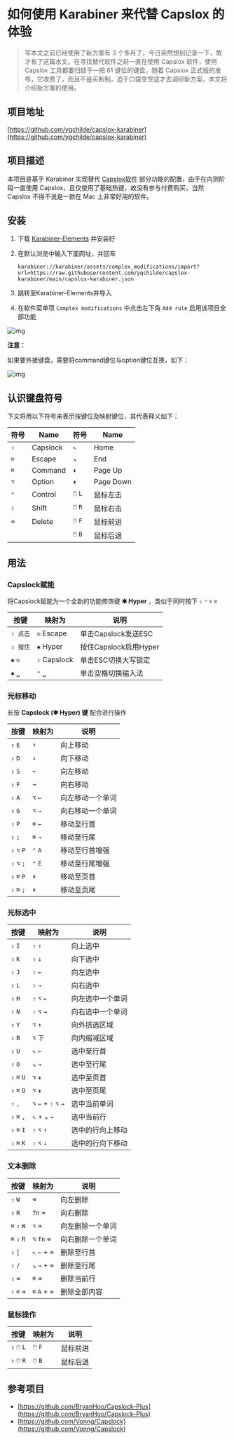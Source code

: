 # 如何使用 Karabiner 来代替 Capslox 的体验


<!--more-->

> 写本文之前已经使用了新方案有 3 个多月了，今日突然想到记录一下，故才有了这篇水文。在寻找替代软件之前一直在使用 Capslox 软件，使用 Capslox 工具都要归结于一把 61 键位的键盘，随着 Capslox 正式版的发布，它收费了，而且不是买断制，迫于口袋空空这才去调研新方案，本文将介绍新方案的使用。

## 项目地址

[https://github.com/yqchilde/capslox-karabiner](https://github.com/yqchilde/capslox-karabiner)

## 项目描述

本项目是基于 Karabiner 实现替代 [Capslox软件](https://capslox.com) 部分功能的配置，由于在内测阶段一直使用 Capslox，且仅使用了基础热键，故没有参与付费购买，当然 Capslox 不得不说是一款在 Mac 上非常好用的软件。

## 安装

1. 下载 [Karabiner-Elements](https://karabiner-elements.pqrs.org/) 并安装好

2. 在默认浏览中输入下面网址，并回车

   ```shell
   karabiner://karabiner/assets/complex_modifications/import?url=https://raw.githubusercontent.com/yqchilde/capslox-karabiner/main/capslox-karabiner.json
   ```

3. 跳转至Karabiner-Elements并导入

4. 在软件菜单项 `Complex modifications` 中点击左下角 `Add rule` 启用该项目全部功能

![img](https://pic.yqqy.top/blog/202112231454280.jpg?imageMogr2 "效果图1")

**注意：**

如果要外接键盘，需要将command键位与option键位互换，如下：

![img](https://pic.yqqy.top/blog/202112231505410.jpg "效果图2")

## 认识键盘符号

下文将用以下符号来表示按键位及映射键位，其代表释义如下：

| 符号 | Name     | 符号    | Name      |
| ---- | -------- | ------- | --------- |
| `⇪`  | Capslock | `↖`     | Home      |
| `⎋`  | Escape   | `↘`     | End       |
| `⌘`  | Command  | `⇞`     | Page Up   |
| `⌥`  | Option   | `⇟`     | Page Down |
| `⌃`  | Control  | `🖱️` `L` | 鼠标左击  |
| `⇧`  | Shift    | `🖱️` `R` | 鼠标右击  |
| `⌫`  | Delete   | `🖱️` `F` | 鼠标前进  |
|      |          | `🖱️` `B` | 鼠标后退  |

## 用法

### Capslock赋能

将Capslock赋能为一个全新的功能修饰键 **✱ Hyper** ，类似于同时按下 `⇧` `⌃` `⌥` `⌘`

| 按键     | 映射为       | 说明                  |
| -------- | ------------ | --------------------- |
| `⇪ 点击` | `⎋` Escape   | 单击Capslock发送ESC   |
| `⇪ 按住` | `✱` Hyper    | 按住Capslock启用Hyper |
| `✱` `⎋`  | `⇪` Capslock | 单击ESC切换大写锁定   |
| `✱` `␣`  | `⌃` `␣`      | 单击空格切换输入法    |

### 光标移动

长按 **Capslock (✱ Hyper) 键** 配合进行操作

| 按键        | 映射为  | 说明             |
| ----------- | ------- | ---------------- |
| `⇪` `E`     | `↑`     | 向上移动         |
| `⇪` `D`     | `↓`     | 向下移动         |
| `⇪` `S`     | `←`     | 向左移动         |
| `⇪` `F`     | `→`     | 向右移动         |
| `⇪` `A`     | `⌥` `←` | 向左移动一个单词 |
| `⇪` `G`     | `⌥` `→` | 向右移动一个单词 |
| `⇪` `P`     | `⌘` `←` | 移动至行首       |
| `⇪` `;`     | `⌘` `→` | 移动至行尾       |
| `⇪` `⌥` `P` | `⌃` `A` | 移动至行首增强   |
| `⇪` `⌥` `;` | `⌃` `E` | 移动至行尾增强   |
| `⇪` `⌘` `P` | `⇞`     | 移动至页首       |
| `⇪` `⌘` `;` | `⇟`     | 移动至页尾       |

### 光标选中

| 按键        | 映射为                  | 说明             |
| ----------- | ----------------------- | ---------------- |
| `⇪` `I`     | `⇧` `↑`                 | 向上选中         |
| `⇪` `K`     | `⇧` `↓`                 | 向下选中         |
| `⇪` `J`     | `⇧` `←`                 | 向左选中         |
| `⇪` `L`     | `⇧` `→`                 | 向右选中         |
| `⇪` `H`     | `⇧` `⌥` `←`             | 向左选中一个单词 |
| `⇪` `N`     | `⇧` `⌥` `→`             | 向右选中一个单词 |
| `⇪` `Y`     | `⌥` `↑`                 | 向外括选区域     |
| `⇪` `B`     | `⌥` `下`                | 向内缩减区域     |
| `⇪` `U`     | `↖` `←`                 | 选中至行首       |
| `⇪` `O`     | `↘` `→`                 | 选中至行尾       |
| `⇪` `⌘` `U` | `⌥` `⇞`                 | 选中至页首       |
| `⇪` `⌘` `O` | `⌥` `⇟`                 | 选中至页尾       |
| `⇪` `,`     | `⌥` `←`  +  `⇧` `⌥` `→` | 选中当前单词     |
| `⇪` `⌘` `,` | `↖`  +  `↘` `→`         | 选中当前行       |
| `⇪` `⌘` `I` | `⇧` `⌥` `↑`             | 选中的行向上移动 |
| `⇪` `⌘` `K` | `⇧` `⌥` `↓`             | 选中的行向下移动 |

### 文本删除

| 按键        | 映射为          | 说明             |
| ----------- | --------------- | ---------------- |
| `⇪` `W`     | `⌫`             | 向左删除         |
| `⇪` `R`     | `fn` `⌫`        | 向右删除         |
| `⌘` `⇪` `W` | `⌥` `⌫`         | 向左删除一个单词 |
| `⌘` `⇪` `R` | `⌥` `fn` `⌫`    | 向右删除一个单词 |
| `⇪` `[`     | `↖` `←`  +  `⌫` | 删除至行首       |
| `⇪` `/`     | `↘` `→`  +  `⌫` | 删除至行尾       |
| `⇪` `⌫`     | `⌘` `⌫`         | 删除当前行       |
| `⇪` `⌘` `⌫` | `⌘` `A`  +  `⌫` | 删除全部内容     |

### 鼠标操作

| 按键        | 映射为  | 说明     |
| ----------- | ------- | -------- |
| `⇪` `🖱️` `L` | `🖱️` `F` | 鼠标前进 |
| `⇪` `🖱️` `R` | `🖱️` `B` | 鼠标后退 |

## 参考项目

- [https://github.com/BryanHoo/Capslock-Plus](https://github.com/BryanHoo/Capslock-Plus)
- [https://github.com/Vonng/Capslock](https://github.com/Vonng/Capslock)

